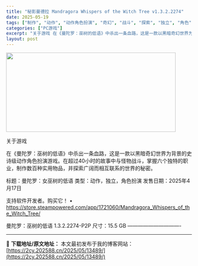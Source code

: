 ```yaml
---
title: "秘影曼德拉 Mandragora Whispers of the Witch Tree v1.3.2.2274"
date: 2025-05-19
tags: ["制作", "动作", "动作角色扮演", "奇幻", "战斗", "探索", "独立", "角色", "角色扮演", "软件"]
categories: ["PC游戏"]
excerpt: "关于游戏 在《曼陀罗：巫树的低语》中杀出一条血路，这是一款以黑暗奇幻世界为背景的史诗级动作角色扮演游戏。在超过40小时的故事中与怪物战斗，掌握六个独特的职业，制作数百种实用物品，并探索广阔而相互联系的世界的秘密。 标题：曼陀罗：女巫树的低语 类型：动作，独立，角色扮演 发售日期：2025年4月17日&hellip;"
layout: post
---
```


<img src="https://2cy.202588.cn/wp-content/uploads/2025/05/2025051914264524.webp" alt="" width="460" height="215" class="aligncenter size-full wp-image-13482" />

关于游戏

在《曼陀罗：巫树的低语》中杀出一条血路，这是一款以黑暗奇幻世界为背景的史诗级动作角色扮演游戏。在超过40小时的故事中与怪物战斗，掌握六个独特的职业，制作数百种实用物品，并探索广阔而相互联系的世界的秘密。

标题：曼陀罗：女巫树的低语
类型：动作，独立，角色扮演
发售日期：2025年4月17日

支持软件开发者。购买它！
• https://store.steampowered.com/app/1721060/Mandragora_Whispers_of_the_Witch_Tree/

曼陀罗：巫树的低语 1.3.2.2274-P2P
尺寸：15.5 GB
——————————- 

---
📖 **下载地址/原文地址：** 本文最初发布于我的博客网站：[https://2cy.202588.cn/2025/05/13489/](https://2cy.202588.cn/2025/05/13489/)
